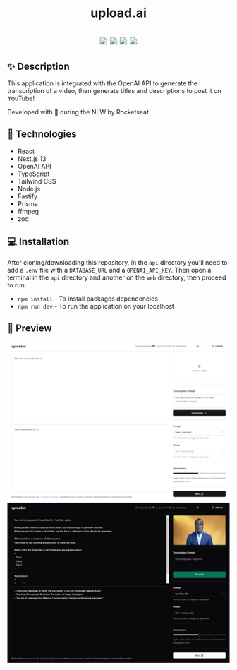 <h1 align="center">
  <p>upload.ai</p>
  <div>
    <img src="https://img.shields.io/badge/-React-blue" />
    <img src="https://img.shields.io/badge/-Next.js-%23000" />
    <img src="https://img.shields.io/badge/-OpenAI-ffffff" />
    <img src="https://img.shields.io/badge/-Node.js-90c640" />
  </div>
</h1>

## ✨ Description

This application is integrated with the OpenAI API to generate the transcription of a video, then generate titles and descriptions to post it on YouTube!

Developed with 💜 during the NLW by Rocketseat.

## 🚀 Technologies
-  React
-  Next.js 13
-  OpenAI API
-  TypeScript
-  Tailwind CSS
-  Node.js
-  Fastify
-  Prisma
-  ffmpeg
-  zod


## 💻 Installation

After cloning/downloading this repository, in the `api` directory you'll need to add a `.env` file with a `DATABASE_URL` and a `OPENAI_API_KEY`.
Then open a terminal in the `api` directory and another on the `web` directory, then proceed to run:

-  `npm install` - To install packages dependencies
-  `npm run dev` - To run the application on your localhost

## 🌟 Preview

![App Screenshot](.github/empty.png)
![App Screenshot](.github/success.png)
